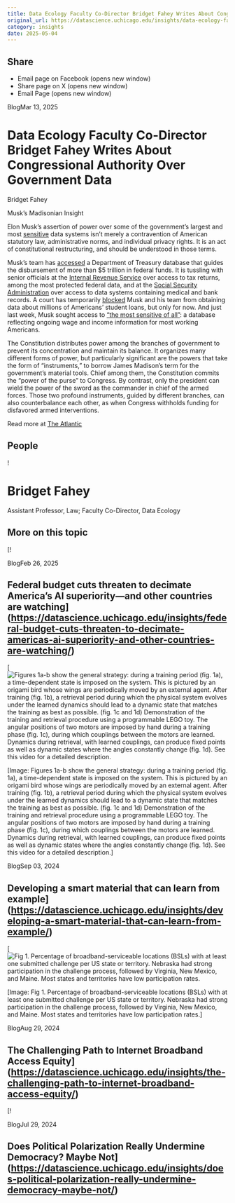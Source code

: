 ```yaml
---
title: Data Ecology Faculty Co-Director Bridget Fahey Writes About Congressional Authority Over Government Data – DSI
original_url: https://datascience.uchicago.edu/insights/data-ecology-faculty-co-director-bridget-fahey-writes-about-congressional-authority-over-government-data
category: insights
date: 2025-05-04
---
```


## Share

* Email page on Facebook (opens new window)
* Share page on X (opens new window)
* Email Page (opens new window)

<!-- Table-like structure detected -->

BlogMar 13, 2025

# Data Ecology Faculty Co-Director Bridget Fahey Writes About Congressional Authority Over Government Data

Bridget Fahey

Musk’s Madisonian Insight

Elon Musk’s assertion of power over some of the government’s largest and most [sensitive](https://www.theatlantic.com/technology/archive/2025/02/doge-god-mode-access/681719/) data systems isn’t merely a contravention of American statutory law, administrative norms, and individual privacy rights. It is an act of constitutional restructuring, and should be understood in those terms.

Musk’s team has [accessed](https://www.nytimes.com/2025/02/01/us/politics/elon-musk-doge-federal-payments-system.html) a Department of Treasury database that guides the disbursement of more than $5 trillion in federal funds. It is tussling with senior officials at the [Internal Revenue Service](https://www.reuters.com/world/us/irs-blocks-musk-aide-accessing-taxpayer-data-2025-02-21/) over access to tax returns, among the most protected federal data, and at the [Social Security Administration](https://www.nytimes.com/2025/02/19/us/politics/elon-musk-doge-personal-data.html) over access to data systems containing medical and bank records. A court has temporarily [blocked](https://storage.courtlistener.com/recap/gov.uscourts.mdd.576070/gov.uscourts.mdd.576070.38.0.pdf) Musk and his team from obtaining data about millions of Americans’ student loans, but only for now. And just last week, Musk sought access to [“the most sensitive of all”](https://www.washingtonpost.com/business/2025/03/06/doge-hhs-ssa-data/): a database reflecting ongoing wage and income information for most working Americans.

The Constitution distributes power among the branches of government to prevent its concentration and maintain its balance. It organizes many different forms of power, but particularly significant are the powers that take the form of “instruments,” to borrow James Madison’s term for the government’s material tools. Chief among them, the Constitution commits the “power of the purse” to Congress. By contrast, only the president can wield the power of the sword as the commander in chief of the armed forces. Those two profound instruments, guided by different branches, can also counterbalance each other, as when Congress withholds funding for disfavored armed interventions.

Read more at [The Atlantic](https://www.theatlantic.com/ideas/archive/2025/03/doge-change-constitution/682019/)

## People

<!-- Table-like structure detected -->

! 

# Bridget Fahey

Assistant Professor, Law; Faculty Co-Director, Data Ecology

## More on this topic

[!

BlogFeb 26, 2025

## Federal budget cuts threaten to decimate America’s AI superiority—and other countries are watching](https://datascience.uchicago.edu/insights/federal-budget-cuts-threaten-to-decimate-americas-ai-superiority-and-other-countries-are-watching/)
[![Figures 1a-b show the general strategy: during a training period (fig. 1a), a time-dependent state is imposed on the system. This is pictured by an origami bird whose wings are periodically moved by an external agent. After training (fig. 1b), a retrieval period during which the physical system evolves under the learned dynamics should lead to a dynamic state that matches the training as best as possible. (fig. 1c and 1d) Demonstration of the training and retrieval procedure using a programmable LEGO toy. The angular positions of two motors are imposed by hand during a training phase (fig. 1c), during which couplings between the motors are learned. Dynamics during retrieval, with learned couplings, can produce fixed points as well as dynamic states where the angles constantly change (fig. 1d). See this video for a detailed description.](https://datascience.uchicago.edu/wp-content/uploads/2024/09/x1-750x500.jpeg)

[Image: Figures 1a-b show the general strategy: during a training period (fig. 1a), a time-dependent state is imposed on the system. This is pictured by an origami bird whose wings are periodically moved by an external agent. After training (fig. 1b), a retrieval period during which the physical system evolves under the learned dynamics should lead to a dynamic state that matches the training as best as possible. (fig. 1c and 1d) Demonstration of the training and retrieval procedure using a programmable LEGO toy. The angular positions of two motors are imposed by hand during a training phase (fig. 1c), during which couplings between the motors are learned. Dynamics during retrieval, with learned couplings, can produce fixed points as well as dynamic states where the angles constantly change (fig. 1d). See this video for a detailed description.]

BlogSep 03, 2024

## Developing a smart material that can learn from example](https://datascience.uchicago.edu/insights/developing-a-smart-material-that-can-learn-from-example/)
[![Fig 1. Percentage of broadband-serviceable locations (BSLs) with at least one submitted challenge per US state or territory. Nebraska had strong participation in the challenge process, followed by Virginia, New Mexico, and Maine. Most states and territories have low participation rates.](https://datascience.uchicago.edu/wp-content/uploads/2024/08/Fig1-750x500.png)

[Image: Fig 1. Percentage of broadband-serviceable locations (BSLs) with at least one submitted challenge per US state or territory. Nebraska had strong participation in the challenge process, followed by Virginia, New Mexico, and Maine. Most states and territories have low participation rates.]

BlogAug 29, 2024

## The Challenging Path to Internet Broadband Access Equity](https://datascience.uchicago.edu/insights/the-challenging-path-to-internet-broadband-access-equity/)
[!

BlogJul 29, 2024

## Does Political Polarization Really Undermine Democracy? Maybe Not](https://datascience.uchicago.edu/insights/does-political-polarization-really-undermine-democracy-maybe-not/)